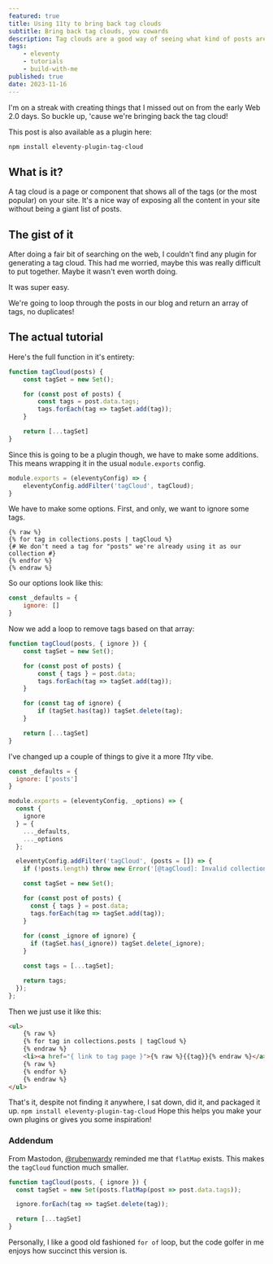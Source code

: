 ```yaml
---
featured: true
title: Using 11ty to bring back tag clouds
subtitle: Bring back tag clouds, you cowards
description: Tag clouds are a good way of seeing what kind of posts are floating around in your blog, lets bring them back
tags:
    - eleventy
    - tutorials
    - build-with-me
published: true
date: 2023-11-16
---
```


I'm on a streak with creating things that I missed out on from the early Web 2.0 days. So buckle up, 'cause we're bringing back the tag cloud!

This post is also available as a plugin here: 

```sh
npm install eleventy-plugin-tag-cloud
```

## What is it?

A tag cloud is a page or component that shows all of the tags (or the most popular) on your site. It's a nice way of exposing all the content in your site without being a giant list of posts.

## The gist of it

After doing a fair bit of searching on the web, I couldn't find any plugin for generating a tag cloud. This had me worried, maybe this was really difficult to put together. Maybe it wasn't even worth doing.

It was super easy.

We're going to loop through the posts in our blog and return an array of tags, no duplicates!

## The actual tutorial

Here's the full function in it's entirety:

```js
function tagCloud(posts) {
    const tagSet = new Set();

    for (const post of posts) {
        const tags = post.data.tags;
        tags.forEach(tag => tagSet.add(tag));
    }

    return [...tagSet]
}
```

Since this is going to be a plugin though, we have to make some additions. This means wrapping it in the usual `module.exports` config.

```js
module.exports = (eleventyConfig) => {
    eleventyConfig.addFilter('tagCloud', tagCloud);
}
```

We have to make some options. First, and only, we want to ignore some tags.

```njk
{% raw %}
{% for tag in collections.posts | tagCloud %}
{# We don't need a tag for "posts" we're already using it as our collection #}
{% endfor %}
{% endraw %}
```

So our options look like this:

```js
const _defaults = {
    ignore: []
}
```

Now we add a loop to remove tags based on that array:

```js
function tagCloud(posts, { ignore }) {
    const tagSet = new Set();

    for (const post of posts) {
        const { tags } = post.data;
        tags.forEach(tag => tagSet.add(tag));
    }

    for (const tag of ignore) {
        if (tagSet.has(tag)) tagSet.delete(tag);
    }

    return [...tagSet]
}
```

I've changed up a couple of things to give it a more *11ty* vibe.

```js
const _defaults = {
  ignore: ['posts']
}

module.exports = (eleventyConfig, _options) => {
  const {
    ignore
  } = {
    ..._defaults,
    ..._options
  };

  eleventyConfig.addFilter('tagCloud', (posts = []) => {
    if (!posts.length) throw new Error('[@tagCloud]: Invalid collection passed, no items');

    const tagSet = new Set();

    for (const post of posts) {
      const { tags } = post.data;
      tags.forEach(tag => tagSet.add(tag));
    }
    
    for (const _ignore of ignore) {
      if (tagSet.has(_ignore)) tagSet.delete(_ignore);
    }

    const tags = [...tagSet];

    return tags;
  });
};
```

Then we just use it like this:


```html
<ul>
    {% raw %}
    {% for tag in collections.posts | tagCloud %}
    {% endraw %}
    <li><a href="{ link to tag page }">{% raw %}{{tag}}{% endraw %}</a></li>
    {% raw %}
    {% endfor %}
    {% endraw %}
</ul>
```

That's it, despite not finding it anywhere, I sat down, did it, and packaged it up. `npm install eleventy-plugin-tag-cloud` Hope this helps you make your own plugins or gives you some inspiration!

### Addendum

From Mastodon, [@rubenwardy](https://fosstodon.org/@rubenwardy) reminded me that `flatMap` exists. This makes the `tagCloud` function much smaller.

```js
function tagCloud(posts, { ignore }) {
  const tagSet = new Set(posts.flatMap(post => post.data.tags));

  ignore.forEach(tag => tagSet.delete(tag));

  return [...tagSet]
}
```

Personally, I like a good old fashioned `for of` loop, but the code golfer in me enjoys how succinct this version is.